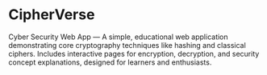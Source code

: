 # CipherVerse
Cyber Security Web App — A simple, educational web application demonstrating core cryptography techniques like hashing and classical ciphers. Includes interactive pages for encryption, decryption, and security concept explanations, designed for learners and enthusiasts.

